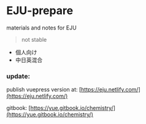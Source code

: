 # EJU-prepare
materials and notes for EJU

> not stable  

 
- 個人向け
- 中日英混合

### update:
publish vuepress version at: [https://eju.netlify.com/](https://eju.netlify.com/)

gitbook: [https://yue.gitbook.io/chemistry/](https://yue.gitbook.io/chemistry/)

